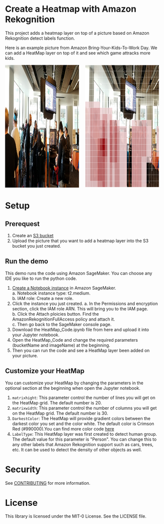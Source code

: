 # Create a Heatmap with Amazon Rekognition
This project adds a heatmap layer on top of a picture based on Amazon Rekognition detect labels function.

Here is an example picture from Amazon Bring-Your-Kids-To-Work Day. We can add a HeatMap layer on top of it and see which game attracks more kids.

<img src="https://github.com/aws-samples/amazon-rekognition-heatmap/blob/main/Kids_day.jpeg" aligh="left" width=48% height="400" />        <img src="https://github.com/aws-samples/amazon-rekognition-heatmap/blob/main/Kid_Day_Result.png" align="right" width=48% height="400"/>


# Setup
## Prerequest
1. Create an [S3 bucket](https://docs.aws.amazon.com/AmazonS3/latest/user-guide/create-bucket.html)
2. Upload the picture that you want to add a heatmap layer into the S3 bucket you just created. 

## Run the demo
This demo runs the code using Amazon SageMaker. You can choose any IDE you like to run the python code. 
1. [Create a Notebook instance](https://docs.aws.amazon.com/sagemaker/latest/dg/howitworks-create-ws.html) in Amazon SageMaker.   
  a. Notebook instance type: t2.medium.    
  b. IAM role: Create a new role.    
2. Click the instance you just created. 
  a. In the Permissions and encryption section, click the IAM role ARN. This will bring you to the IAM page.    
  b. Click the Attach ploicies button. Find the AmazonRekognitionFullAccess policy and attach it.    
  c. Then go back to the SageMaker console page.     
3. Download the HeatMap_Code.ipynb file from here and upload it into your Jupyter notebook.
4. Open the HeatMap_Code and change the required parameters (bucketName and imageName) at the beginning.  
5. Then you can run the code and see a HeatMap layer been added on your picture.  

## Customize your HeatMap
You can customize your HeatMap by changing the parameters in the optional section at the beginning when open the Jupyter notebook.
1. ```matrixhight```: This parameter control the number of lines you will get on the HeatMap grid. The default number is 20.
2. ```matrixwidth```: This parameter control the number of columns you will get on the HeatMap grid. The default number is 30.
3. ```DarkestColor```: The HeatMap will provide gradient colors between the darkest color you set and the color white. The default color is Crimson Red (#990000).You can find more color code [here](https://htmlcolorcodes.com/)
4. ```LabelType```: This HeatMap layer was first created to detect human group. The default value for this parameter is "Person". You can change this to any other labels that Amazon Rekognition support such as cars, trees, etc. It can be used to detect the density of other objects as well.


# Security

See [CONTRIBUTING](CONTRIBUTING.md#security-issue-notifications) for more information.

# License

This library is licensed under the MIT-0 License. See the LICENSE file.

